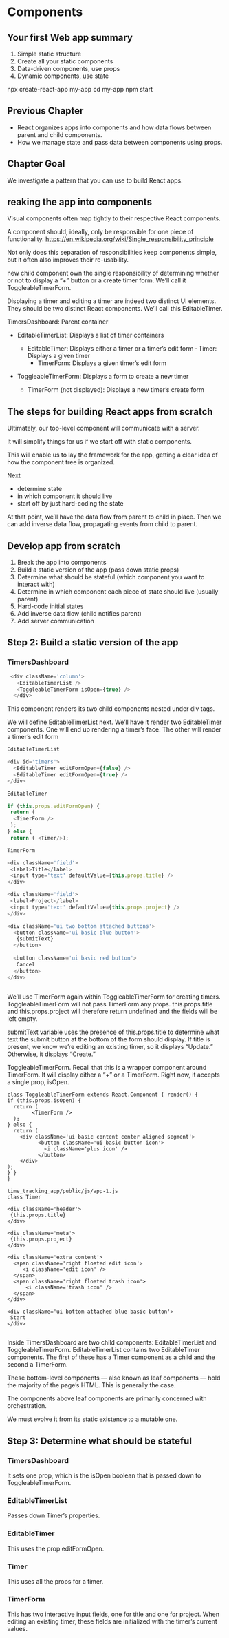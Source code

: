 # Components
## Your first Web app summary
1. Simple static structure
1. Create all your static components
1. Data-driven components, use props
1. Dynamic components, use state


npx create-react-app my-app
cd my-app
npm start


## Previous Chapter
* React organizes apps into components and how data flows between parent and child components.
* How we manage state and pass data between components using props.

## Chapter Goal
We investigate a pattern that you can use to build React apps.

## reaking the app into components
Visual components often map tightly to their respective React components.

A component should, ideally, only be responsible for one piece of functionality. https://en.wikipedia.org/wiki/Single_responsibility_principle

Not only does this separation of responsibilities keep components simple, but it often also improves their re-usability.

 new child component own the single responsibility of determining whether or not to display a “+” button or a create timer form. We’ll call it ToggleableTimerForm.
 
 Displaying a timer and editing a timer are indeed two distinct UI elements. They should be two distinct React components. We’ll call this EditableTimer.
 
 TimersDashboard: Parent container
* EditableTimerList: Displays a list of timer containers
  * EditableTimer: Displays either a timer or a timer’s edit form · Timer: Displays a given timer
    * TimerForm: Displays a given timer’s edit form

* ToggleableTimerForm: Displays a form to create a new timer
  * TimerForm (not displayed): Displays a new timer’s create form

## The steps for building React apps from scratch
Ultimately, our top-level component will communicate with a server.

It will simplify things for us if we start off with static components.

This will enable us to lay the framework for the app, getting a clear idea of how the component tree is organized.

Next
* determine state
* in which component it should live
* start off by just hard-coding the state

At that point, we’ll have the data flow from parent to child in place. Then we can add inverse data flow, propagating events from child to parent.

##  Develop app from scratch
1. Break the app into components
2. Build a static version of the app (pass down static props)
3. Determine what should be stateful (which component you want to interact with)
4. Determine in which component each piece of state should live (usually parent)
5. Hard-code initial states
6. Add inverse data flow (child notifies parent)
7. Add server communication

## Step 2: Build a static version of the app
### TimersDashboard

```js
 <div className='column'>
   <EditableTimerList />
   <ToggleableTimerForm isOpen={true} />
  </div>
```

This component renders its two child components nested under div tags.

We will define EditableTimerList next. We’ll have it render two EditableTimer components. One will end up rendering a timer’s face. The other will render a timer’s edit form
```js
EditableTimerList

<div id='timers'>
  <EditableTimer editFormOpen={false} />
  <EditableTimer editFormOpen={true} /> 
</div>

EditableTimer

if (this.props.editFormOpen) { 
 return (
  <TimerForm />
 );
} else {
 return ( <Timer/>);

TimerForm

<div className='field'>
 <label>Title</label>
 <input type='text' defaultValue={this.props.title} /> 
</div>

<div className='field'>
 <label>Project</label>
 <input type='text' defaultValue={this.props.project} />
</div>

<div className='ui two bottom attached buttons'>
  <button className='ui basic blue button'>
   {submitText}
  </button>
  
  <button className='ui basic red button'>
   Cancel
  </button>
</div>
            
```

We’ll use TimerForm again within ToggleableTimerForm for creating timers. ToggleableTimerForm will not pass TimerForm any props. this.props.title and this.props.project will therefore return undefined and the fields will be left empty.

submitText variable uses the presence of this.props.title to determine what text the submit button at the bottom of the form should display. If title is present, we know we’re editing an existing timer, so it displays “Update.” Otherwise, it displays “Create.”

ToggleableTimerForm. Recall that this is a wrapper component around TimerForm. It will display either a “+” or a TimerForm. Right now, it accepts a single prop, isOpen.

```
class ToggleableTimerForm extends React.Component { render() {
if (this.props.isOpen) { 
  return (
        <TimerForm />
  );
} else { 
  return (
    <div className='ui basic content center aligned segment'>
          <button className='ui basic button icon'>
            <i className='plus icon' />
          </button>
    </div> 
);
} }
}

time_tracking_app/public/js/app-1.js
class Timer

<div className='header'> 
 {this.props.title}
</div>

<div className='meta'> 
 {this.props.project}
</div>

<div className='extra content'>
  <span className='right floated edit icon'>
     <i className='edit icon' />
  </span>
  <span className='right floated trash icon'>
      <i className='trash icon' />
  </span> 
</div>
        
<div className='ui bottom attached blue basic button'>
 Start
</div>
        
```

Inside TimersDashboard are two child components: EditableTimerList and ToggleableTimerForm.
EditableTimerList contains two EditableTimer components. The first of these has a Timer component as a child and the second a TimerForm. 

These bottom-level components — also known as leaf components — hold the majority of the page’s HTML. This is generally the case. 

The components above leaf components are primarily concerned with orchestration.

We must evolve it from its static existence to a mutable one. 

## Step 3: Determine what should be stateful

### TimersDashboard
 It sets one prop, which is the isOpen boolean that is passed down to ToggleableTimerForm.
### EditableTimerList
 Passes down Timer’s properties.
### EditableTimer
This uses the prop editFormOpen. 
### Timer
This uses all the props for a timer. 
### TimerForm
This has two interactive input fields, one for title and one for project. When editing an existing timer, these fields are initialized with the timer’s current values.

